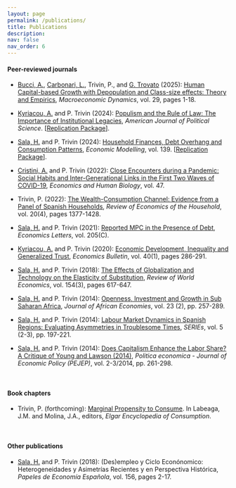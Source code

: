 ```yaml
---
layout: page
permalink: /publications/
title: Publications
description: 
nav: false
nav_order: 6
---
```


<!-- _pages/publications.md -->


<h4>Peer-reviewed journals</h4>

- [Bucci, A.](https://www.unimi.it/it/ugov/person/alberto-bucci), [Carbonari, L.](https://economia.uniroma2.it/faculty/129/carbonari-lorenzo), Trivin, P., and [G. Trovato](https://economia.uniroma2.it/faculty/77/trovato-giovanni) (2025): [Human Capital-based Growth with Depopulation and Class-size effects: Theory and Empirics](https://www.cambridge.org/core/journals/macroeconomic-dynamics/article/abs/human-capitalbased-growth-with-depopulation-and-classsize-effects-theory-and-empirics/00F194C1B380154523B27AE46E11801F#article), *Macroeconomic Dynamics*, vol. 29, pages 1-18.

 - [Kyriacou, A.](https://www.udg.edu/ca/directori/pagina-personal?ID=2001744&language=es-ES) and P. Trivin (2024): [Populism and the Rule of Law: The Importance of Institutional Legacies](https://onlinelibrary.wiley.com/doi/full/10.1111/ajps.12935), *American Journal of Political Science*.  [[Replication Package](https://dataverse.harvard.edu/dataset.xhtml?persistentId=doi:10.7910/DVN/LUXWMV)].
  
 - [Sala, H.](https://espainnova.uab.cat/es/hector_sala) and P. Trivin (2024): [Household Finances, Debt Overhang and Consumption Patterns](https://www.sciencedirect.com/science/article/pii/S0264999324001937), *Economic Modelling*, vol. 139. [[Replication Package](https://data.mendeley.com/datasets/3mt2h3f4cj/2)].

 - [Cristini, A.](https://didattica-rubrica.unibg.it/ugov/person/3083) and P. Trivin (2022): [Close Encounters during a Pandemic: Social Habits and Inter-Generational Links in the First Two Waves of COVID-19](https://www.sciencedirect.com/science/article/pii/S1570677X22000764), *Economics and Human Biology*, vol. 47.

 - Trivin, P. (2022): [The Wealth-Consumption Channel: Evidence from a Panel of Spanish Households](https://link.springer.com/article/10.1007/s11150-021-09586-3), *Review of Economics of the Household*, vol. 20(4), pages 1377-1428.

 - [Sala, H.](https://espainnova.uab.cat/es/hector_sala) and P. Trivin (2021): [Reported MPC in the Presence of Debt](https://www.sciencedirect.com/science/article/pii/S0165176521002068), *Economics Letters*, vol. 205(C).

 - [Kyriacou, A.](https://www.udg.edu/ca/directori/pagina-personal?ID=2001744&language=es-ES) and P. Trivin (2020): [Economic Development, Inequality and Generalized Trust](http://www.accessecon.com/Pubs/EB/2020/Volume40/EB-20-V40-I1-P26.pdf), *Economics Bulletin*, vol. 40(1), pages 286-291.

 - [Sala, H.](https://espainnova.uab.cat/es/hector_sala) and P. Trivin (2018): [The Effects of Globalization and Technology on the Elasticity of Substitution](https://link.springer.com/article/10.1007/s10290-018-0315-7), *Review of World Economics*, vol. 154(3), pages 617-647.

 - [Sala, H.](https://espainnova.uab.cat/es/hector_sala) and P. Trivin (2014): [Openness, Investment and Growth in Sub Saharan Africa](https://academic.oup.com/jae/article-abstract/23/2/257/675146?redirectedFrom=fulltext), *Journal of African Economies*, vol. 23 (2), pp. 257-289.

 - [Sala, H.](https://espainnova.uab.cat/es/hector_sala) and P. Trivin (2014): [Labour Market Dynamics in Spanish Regions: Evaluating Asymmetries in Troublesome Times](https://link.springer.com/article/10.1007/s13209-014-0106-x), *SERIEs*, vol. 5 (2-3), pp. 197-221.

 - [Sala, H.](https://espainnova.uab.cat/es/hector_sala) and P. Trivin (2014): [Does Capitalism Enhance the Labor Share? A Critique of Young and Lawson (2014)](https://www.rivisteweb.it/doi/10.1429/80195), *Politica economica - Journal of Economic Policy (PEJEP)*, vol. 2-3/2014, pp. 261-298.

<br>

<h4>Book chapters</h4>

 - Trivin, P. (forthcoming): [Marginal Propensity to Consume](https://www.dropbox.com/scl/fi/0kgi2bfm77ta049279ntr/MPC_chapter.pdf?rlkey=2iirmybhl5ol44ikh0ac4erp0&st=rrubgnb5&dl=0). In Labeaga, J.M. and Molina, J.A., editors, *Elgar Encyclopedia of Consumption*.

<br>

<h4>Other publications</h4>

 - [Sala, H.](https://espainnova.uab.cat/es/hector_sala) and P. Trivin (2018): (Des)empleo y Ciclo Econónomico: Heterogeneidades y Asimetrías Recientes y en Perspectiva Histórica, *Papeles de Economía Española*, vol. 156, pages 2-17.